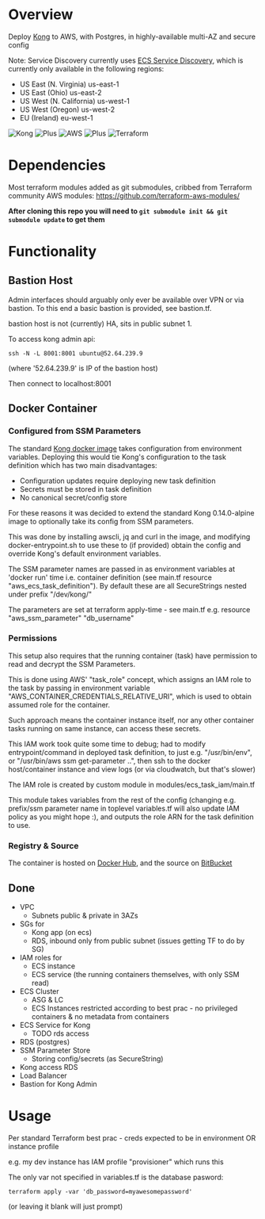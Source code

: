 # Overview

Deploy [Kong](https://konghq.com/kong-community-edition/) to AWS, with Postgres, in highly-available multi-AZ and secure config

Note: Service Discovery currently uses [ECS Service Discovery](https://docs.aws.amazon.com/AmazonECS/latest/developerguide/service-discovery.html), which is currently only available in the following regions:

- US East (N. Virginia)	us-east-1
- US East (Ohio)	us-east-2
- US West (N. California)	us-west-1
- US West (Oregon)	us-west-2
- EU (Ireland)	eu-west-1

![Kong](https://encrypted-tbn0.gstatic.com/images?q=tbn:ANd9GcRp1iZGiJrx-zPtYghNjdn8yNjIHDsynMoX4ss6LKeMai1k1RDK)
![Plus](https://encrypted-tbn0.gstatic.com/images?q=tbn:ANd9GcSni-KOe3lGmossBj8fiAN9k_yMRs3ueCcp81iSgdwndeuguTvzLQ)
![AWS](https://amazonwebservices.gallerycdn.vsassets.io/extensions/amazonwebservices/aws-vsts-tools/1.0.21/1521739315168/Microsoft.VisualStudio.Services.Icons.Default)
![Plus](https://encrypted-tbn0.gstatic.com/images?q=tbn:ANd9GcSni-KOe3lGmossBj8fiAN9k_yMRs3ueCcp81iSgdwndeuguTvzLQ)
![Terraform](https://raw.githubusercontent.com/mauve/vscode-terraform/master/terraform.png)

# Dependencies

Most terraform modules added as git submodules, cribbed from Terraform community AWS modules: https://github.com/terraform-aws-modules/

**After cloning this repo you will need to `git submodule init && git submodule update` to get them**

# Functionality

## Bastion Host

Admin interfaces should arguably only ever be available over VPN or via bastion. To this end a basic bastion is provided, see bastion.tf.

bastion host is not (currently) HA, sits in public subnet 1.

To access kong admin api:

`ssh -N -L 8001:8001 ubuntu@52.64.239.9`

(where '52.64.239.9' is IP of the bastion host)

Then connect to localhost:8001

## Docker Container

### Configured from SSM Parameters

The standard [Kong docker image](https://hub.docker.com/_/kong/) takes configuration from environment variables. Deploying this would tie Kong's configuration to the task definition which has two main disadvantages:

- Configuration updates require deploying new task definition
- Secrets must be stored in task definition
- No canonical secret/config store

For these reasons it was decided to extend the standard Kong 0.14.0-alpine image to optionally take its config from SSM parameters.

This was done by installing awscli, jq and curl in the image, and modifying docker-entrypoint.sh to use these to (if provided) obtain the config and override Kong's default environment variables.

The SSM parameter names are passed in as environment variables at 'docker run' time i.e. container definition (see main.tf resource "aws_ecs_task_definition"). By default these are all SecureStrings nested under prefix "/dev/kong/"

The parameters are set at terraform apply-time - see main.tf e.g. resource "aws_ssm_parameter" "db_username"

### Permissions

This setup also requires that the running container (task) have permission to read and decrypt the SSM Parameters.

This is done using AWS' "task_role" concept, which assigns an IAM role to the task by passing in environment variable "AWS_CONTAINER_CREDENTIALS_RELATIVE_URI", which is used to obtain assumed role for the container.

Such approach means the container instance itself, nor any other container tasks running on same instance, can access these secrets.

This IAM work took quite some time to debug; had to modify entrypoint/command in deployed task definition, to just e.g. "/usr/bin/env", or "/usr/bin/aws ssm get-parameter ..", then ssh to the docker host/container instance and view logs (or via cloudwatch, but that's slower)

The IAM role is created by custom module in modules/ecs_task_iam/main.tf

This module takes variables from the rest of the config (changing e.g. prefix/ssm parameter name in toplevel variables.tf will also update IAM policy as you might hope :), and outputs the role ARN for the task definition to use.

### Registry & Source

The container is hosted on [Docker Hub](https://hub.docker.com/r/rdkls/kong_ssm/), and the source on [BitBucket](https://bitbucket.org/nick_doyle/docker_kong_ssm/)


## Done

- VPC
    - Subnets public & private in 3AZs
- SGs for
    - Kong app (on ecs)
    - RDS, inbound only from public subnet (issues getting TF to do by SG)
- IAM roles for
    - ECS instance
    - ECS service (the running containers themselves, with only SSM read)
- ECS Cluster
    - ASG & LC
    - ECS Instances restricted according to best prac - no privileged containers & no metadata from containers
- ECS Service for Kong
    - TODO rds access
- RDS (postgres)
- SSM Parameter Store
    - Storing config/secrets (as SecureString)
- Kong access RDS
- Load Balancer
- Bastion for Kong Admin

# Usage

Per standard Terraform best prac - creds expected to be in environment OR instance profile

e.g. my dev instance has IAM profile "provisioner" which runs this

The only var not specified in variables.tf is the database pasword:

`terraform apply -var 'db_password=myawesomepassword'`

(or leaving it blank will just prompt)

